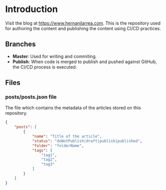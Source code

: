 # Introduction

Visit the blog at https://www.hernanjlarrea.com. This is the repository used for authoring the content and publishing the content using CI/CD practices.

## Branches
- **Master**: Used for writing and commiting.
- **Publish**: When code is merged to publish and pushed against GitHub, the CI/CD process is executed.

## Files

### posts/posts.json file

The file which contains the metadata of the articles stored on this repository.

```json
{
    "posts": [
        {
            "name": "Title of the article",
            "status": "doNotPublish|draft|publish|published",
            "folder": "folderName",
            "tags": [
                "tag1",
                "tag2",
                "tag3"
            ]
        }
    ]
}
```